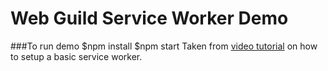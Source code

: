 # Web Guild Service Worker Demo
###To run demo
$npm install
$npm start
Taken from  [video tutorial](https://www.youtube.com/watch?v=BfL3pprhnms) on how to setup a basic service worker.
